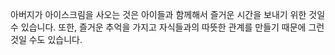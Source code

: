 

아버지가 아이스크림을 사오는 것은 아이들과 함께해서 즐거운 시간을 보내기 위한 것일 수 있습니다. 또한, 즐거운 추억을 가지고 자식들과의 따뜻한 관계를 만들기 때문에 그런 것일 수도 있습니다.